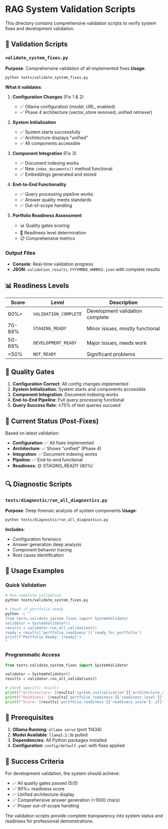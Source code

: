 # RAG System Validation Scripts

This directory contains comprehensive validation scripts to verify system fixes and development validation.

## 🔧 Validation Scripts

### `validate_system_fixes.py`
**Purpose**: Comprehensive validation of all implemented fixes
**Usage**: 
```bash
python tests/validate_system_fixes.py
```

**What it validates**:
1. **Configuration Changes** (Fix 1 & 2)
   - ✅ Ollama configuration (model, URL, enabled)
   - ✅ Phase 4 architecture (vector_store removed, unified retriever)

2. **System Initialization**
   - ✅ System starts successfully
   - ✅ Architecture displays "unified"
   - ✅ All components accessible

3. **Component Integration** (Fix 3)
   - ✅ Document indexing works
   - ✅ New `index_documents()` method functional
   - ✅ Embeddings generated and stored

4. **End-to-End Functionality**
   - ✅ Query processing pipeline works
   - ✅ Answer quality meets standards
   - ✅ Out-of-scope handling

5. **Portfolio Readiness Assessment**
   - 📊 Quality gates scoring
   - 🎯 Readiness level determination
   - 📋 Comprehensive metrics

### Output Files
- **Console**: Real-time validation progress
- **JSON**: `validation_results_YYYYMMDD_HHMMSS.json` with complete results

## 📊 Readiness Levels

| Score | Level | Description |
|-------|-------|-------------|
| 90%+ | `VALIDATION_COMPLETE` | Development validation complete |
| 70-89% | `STAGING_READY` | Minor issues, mostly functional |
| 50-69% | `DEVELOPMENT_READY` | Major issues, needs work |
| <50% | `NOT_READY` | Significant problems |

## 🎯 Quality Gates

1. **Configuration Correct**: All config changes implemented
2. **System Initialization**: System starts and components accessible  
3. **Component Integration**: Document indexing works
4. **End-to-End Pipeline**: Full query processing functional
5. **Query Success Rate**: ≥75% of test queries succeed

## 🚀 Current Status (Post-Fixes)

Based on latest validation:
- **Configuration**: ✅ All fixes implemented
- **Architecture**: ✅ Shows "unified" (Phase 4)
- **Integration**: ✅ Document indexing works
- **Pipeline**: ✅ End-to-end functional
- **Readiness**: 🟡 STAGING_READY (80%)

## 🔍 Diagnostic Scripts

### `tests/diagnostic/run_all_diagnostics.py`
**Purpose**: Deep forensic analysis of system components
**Usage**:
```bash
python tests/diagnostic/run_all_diagnostics.py
```

**Includes**:
- Configuration forensics
- Answer generation deep analysis
- Component behavior tracing
- Root cause identification

## 📝 Usage Examples

### Quick Validation
```bash
# Run complete validation
python tests/validate_system_fixes.py

# Check if portfolio ready
python -c "
from tests.validate_system_fixes import SystemValidator
validator = SystemValidator()
results = validator.run_all_validations()
ready = results['portfolio_readiness']['ready_for_portfolio']
print(f'Portfolio Ready: {ready}')
"
```

### Programmatic Access
```python
from tests.validate_system_fixes import SystemValidator

validator = SystemValidator()
results = validator.run_all_validations()

# Check specific results
print(f"Architecture: {results['system_initialization']['architecture_display']}")
print(f"Readiness: {results['portfolio_readiness']['readiness_level']}")
print(f"Score: {results['portfolio_readiness']['readiness_score']:.1f}%")
```

## 🔧 Prerequisites

1. **Ollama Running**: `ollama serve` (port 11434)
2. **Model Available**: `llama3.2:3b` pulled
3. **Dependencies**: All Python packages installed
4. **Configuration**: `config/default.yaml` with fixes applied

## 🎯 Success Criteria

For development validation, the system should achieve:
- ✅ All quality gates passed (5/5)
- ✅ 90%+ readiness score  
- ✅ Unified architecture display
- ✅ Comprehensive answer generation (>1000 chars)
- ✅ Proper out-of-scope handling

The validation scripts provide complete transparency into system status and readiness for professional demonstrations.